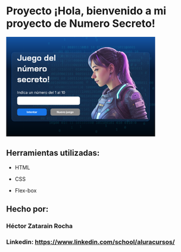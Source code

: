 # Proyecto ¡Hola, bienvenido a mi proyecto de Numero Secreto!

<img src="./img/captura-numero-secreto.png" alt="Captura del proyecto" width="400"/>

## Herramientas utilizadas:

* HTML

* CSS

* Flex-box

## Hecho por:

### Héctor Zatarain Rocha

### Linkedin: https://www.linkedin.com/school/aluracursos/
